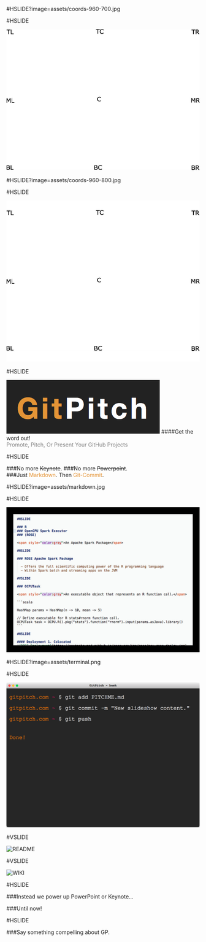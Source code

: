 #HSLIDE?image=assets/coords-960-700.jpg

#HSLIDE

![LOGO](assets/coords-960-700.jpg)

#HSLIDE?image=assets/coords-960-800.jpg

#HSLIDE

![LOGO](assets/coords-960-800.jpg)

#HSLIDE

![LOGO](assets/gp-logo.png)
####Get the word out!
<br>
<span style="color:gray">Promote, Pitch, Or Present Your GitHub Projects</span>

#HSLIDE

###No more ~~Keynote~~.
###<span class="fragment" data-fragment-index="1">No more ~~Powerpoint~~</span>.</li>
<br>
###<span class="fragment" data-fragment-index="2">Just <span style="color: #e49436">Markdown</span>. Then <span style="color: #e49436">Git-Commit</span>.</li>

#HSLIDE?image=assets/markdown.jpg

#HSLIDE

![MARKDOWN](assets/markdown.jpg)

#HSLIDE?image=assets/terminal.png

#HSLIDE

![TERMINAL](assets/terminal.png)

#VSLIDE

![README](assets/readme.png)

#VSLIDE

![WIKI](assets/wiki.png)

#HSLIDE

###Instead we power up PowerPoint or Keynote...

###<span class="fragment" data-fragment-index="1">Until now!</li>

#HSLIDE

###Say something compelling about GP.

